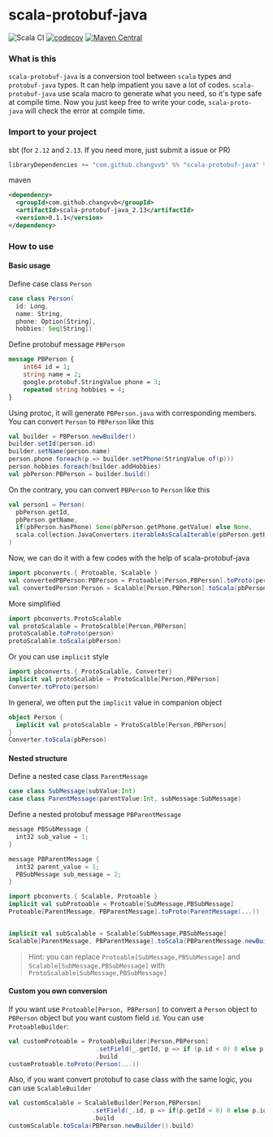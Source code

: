 # scala-protobuf-java

![Scala CI](https://github.com/changvvb/scala-protobuf-java/workflows/Scala%20CI/badge.svg)
[![codecov](https://codecov.io/gh/changvvb/scala-protobuf-java/branch/master/graph/badge.svg)](https://codecov.io/gh/changvvb/scala-protobuf-java)
[![Maven Central](https://maven-badges.herokuapp.com/maven-central/com.github.changvvb/scala-protobuf-java_2.13/badge.svg)](https://maven-badges.herokuapp.com/maven-central/com.github.changvvb/scala-protobuf-java_2.13)


### What is this
`scala-protobuf-java` is a conversion tool between `scala` types and `protobuf-java` types. It can help impatient you save a lot of codes.
`scala-protobuf-java` use scala macro to generate what you need, so it's type safe at compile time. Now you just keep free to write your code, `scala-proto-java` will check the error at compile time. 

### Import to your project
sbt (for `2.12` and `2.13`. If you need more, just submit a issue or PR)
```scala
libraryDependencies += "com.github.changvvb" %% "scala-protobuf-java" % "0.2.0"
```
maven
```xml
<dependency>
  <groupId>com.github.changvvb</groupId>
  <artifactId>scala-protobuf-java_2.13</artifactId>
  <version>0.1.1</version>
</dependency>
```

### How to use

#### Basic usage
Define case class `Person`
```scala
case class Person(
  id: Long,
  name: String,
  phone: Option[String],
  hobbies: Seq[String])
```

Define protobuf message `PBPerson`
```proto
message PBPerson {
    int64 id = 1;
    string name = 2;
    google.protobuf.StringValue phone = 3;
    repeated string hobbies = 4;
}
```
Using protoc, it will generate `PBPerson.java` with corresponding members. You can convert `Person` to `PBPerson` like this
```scala
val builder = PBPerson.newBuilder()
builder.setId(person.id)
builder.setName(person.name)
person.phone.foreach(p => builder.setPhone(StringValue.of(p)))
person.hobbies.foreach(builder.addHobbies)
val pbPerson:PBPerson = builder.build()
``` 
On the contrary, you can convert `PBPerson` to `Person` like this
```scala
val person1 = Person(
  pbPerson.getId,
  pbPerson.getName,
  if(pbPerson.hasPhone) Some(pbPerson.getPhone.getValue) else None,
  scala.collection.JavaConverters.iterableAsScalaIterable(pbPerson.getHobbiesList).toSeq
)
```

Now, we can do it with a few codes with the help of scala-protobuf-java 
```scala
import pbconverts.{ Protoable, Scalable }
val convertedPBPerson:PBPerson = Protoable[Person,PBPerson].toProto(person)
val convertedPerson:Person = Scalable[Person,PBPerson].toScala(pbPerson)
```
More simplified
```scala
import pbconverts.ProtoScalable
val protoScalable = ProtoScalble[Person,PBPerson]
protoScalable.toProto(person)
protoScalable.toScala(pbPerson)
```
Or you can use `implicit` style
```scala
import pbconverts.{ ProtoScalable, Converter}
implicit val protoScalable = ProtoScalble[Person,PBPerson]
Converter.toProto(person)
```
In general, we often put the `implicit` value in companion object
```scala
object Person {
  implicit val protoScalable = ProtoScalble[Person,PBPerson]
}
Converter.toScala(pbPerson)
```

#### Nested structure
Define a nested case class `ParentMessage`
```scala
case class SubMessage(subValue:Int)
case class ParentMessage(parentValue:Int, subMessage:SubMessage)
```

Define a nested protobuf message `PBParentMessage`
```scala
message PBSubMessage {
  int32 sub_value = 1;
}

message PBParentMessage {
  int32 parent_value = 1;
  PBSubMessage sub_message = 2;
}
```

```scala
import pbconverts.{ Scalable, Protoable }
implicit val subProtoable = Protoable[SubMessage,PBSubMessage]
Protoable[ParentMessage, PBParentMessage].toProto(ParentMessage(...))


implicit val subScalable = Scalable[SubMessage,PBSubMessage]
Scalable[ParentMessage, PBParentMessage].toScala(PBParentMessage.newBuilder().build())
```

> Hint: you can replace `Protoable[SubMessage,PBSubMessage]` and `Scalable[SubMessage,PBSubMessage]` with `ProtoScalable[SubMessage,PBSubMessage]`

#### Custom you own conversion
If you want use `Protoable[Person, PBPerson]` to convert a `Person` object to `PBPerson` object but you want custom field `id`.
You can use `ProtoableBuilder`:
```scala
val customProtoable = ProtoableBuilder[Person,PBPerson]
                        .setField(_.getId, p => if (p.id < 0) 0 else p.id)
                        .build
customProtoable.toProto(Person(...))
```
Also, if you want convert protobuf to case class with the same logic, you can use `ScalableBuilder`
```scala
val customScalable = ScalableBuilder[Person,PBPerson]
                       .setField(_.id, p => if(p.getId < 0) 0 else p.id)
                       .build
customScalable.toScala(PBPerson.newBuilder().build)
```

